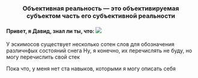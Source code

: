 <h3 align="center">Объективная реальность — это объективируемая субъектом часть его субъективной реальности</h3>


#### Привет, я Давид, знал ли ты, что: ![](https://static.wikia.nocookie.net/dota2_gamepedia/images/c/c9/Emoticon_huh.gif/revision/latest?cb=20180504011823)
<p font-size='30px'>
У эскимосов существует несколько сотен слов для обозначения различнфых состояний снега
Ну, я конечно, их перечислять не буду, но могу перечислить свой стек

Пока что, у меня нет ста навыков, которыми я могу описать себя
</p>

